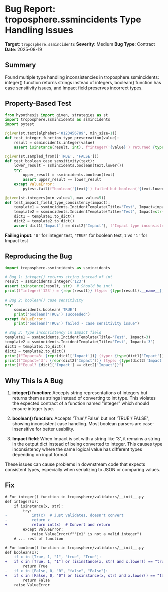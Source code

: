# Bug Report: troposphere.ssmincidents Type Handling Issues

**Target**: `troposphere.ssmincidents`
**Severity**: Medium
**Bug Type**: Contract
**Date**: 2025-08-19

## Summary

Found multiple type handling inconsistencies in troposphere.ssmincidents: integer() function returns strings instead of integers, boolean() function has case sensitivity issues, and Impact field preserves incorrect types.

## Property-Based Test

```python
from hypothesis import given, strategies as st
import troposphere.ssmincidents as ssmincidents
import pytest

@given(st.text(alphabet='0123456789', min_size=1))
def test_integer_function_type_preservation(value):
    result = ssmincidents.integer(value)
    assert isinstance(result, int), f"integer('{value}') returned {type(result).__name__} instead of int"

@given(st.sampled_from(['TRUE', 'FALSE']))  
def test_boolean_case_sensitivity(text):
    lower_result = ssmincidents.boolean(text.lower())
    try:
        upper_result = ssmincidents.boolean(text)
        assert upper_result == lower_result
    except ValueError:
        pytest.fail(f"boolean('{text}') failed but boolean('{text.lower()}') succeeded")

@given(st.integers(min_value=1, max_value=5))
def test_impact_field_type_consistency(impact):
    template1 = ssmincidents.IncidentTemplate(Title='Test', Impact=impact)
    template2 = ssmincidents.IncidentTemplate(Title='Test', Impact=str(impact))
    dict1 = template1.to_dict()
    dict2 = template2.to_dict()
    assert dict1['Impact'] == dict2['Impact'], f"Impact type inconsistency: {type(dict1['Impact'])} vs {type(dict2['Impact'])}"
```

**Failing input**: `'0'` for integer test, `'TRUE'` for boolean test, `1` vs `'1'` for Impact test

## Reproducing the Bug

```python
import troposphere.ssmincidents as ssmincidents

# Bug 1: integer() returns string instead of int
result = ssmincidents.integer('123')
assert isinstance(result, str)  # Should be int!
print(f"integer('123') = {repr(result)} (type: {type(result).__name__})")

# Bug 2: boolean() case sensitivity  
try:
    ssmincidents.boolean('TRUE')
    print("boolean('TRUE') succeeded")
except ValueError:
    print("boolean('TRUE') failed - case sensitivity issue")

# Bug 3: Type inconsistency in Impact field
template1 = ssmincidents.IncidentTemplate(Title='Test', Impact=3)
template2 = ssmincidents.IncidentTemplate(Title='Test', Impact='3')
dict1 = template1.to_dict()
dict2 = template2.to_dict()
print(f"Impact=3: {repr(dict1['Impact'])} (type: {type(dict1['Impact']).__name__})")
print(f"Impact='3': {repr(dict2['Impact'])} (type: {type(dict2['Impact']).__name__})")
print(f"Equal? {dict1['Impact'] == dict2['Impact']}")
```

## Why This Is A Bug

1. **integer() function**: Accepts string representations of integers but returns them as strings instead of converting to int type. This violates the expected contract of a function named "integer" which should ensure integer type.

2. **boolean() function**: Accepts 'True'/'False' but not 'TRUE'/'FALSE', showing inconsistent case handling. Most boolean parsers are case-insensitive for better usability.

3. **Impact field**: When Impact is set with a string like '3', it remains a string in the output dict instead of being converted to integer. This causes type inconsistency where the same logical value has different types depending on input format.

These issues can cause problems in downstream code that expects consistent types, especially when serializing to JSON or comparing values.

## Fix

```diff
# For integer() function in troposphere/validators/__init__.py
def integer(x):
    if isinstance(x, str):
        try:
-           int(x)  # Just validates, doesn't convert
-           return x
+           return int(x)  # Convert and return
        except ValueError:
            raise ValueError(f"'{x}' is not a valid integer")
    # ... rest of function

# For boolean() function in troposphere/validators/__init__.py  
def boolean(x):
-   if x in [True, 1, "1", "true", "True"]:
+   if x in [True, 1, "1"] or (isinstance(x, str) and x.lower() == "true"):
        return True
-   if x in [False, 0, "0", "false", "False"]:
+   if x in [False, 0, "0"] or (isinstance(x, str) and x.lower() == "false"):
        return False
    raise ValueError
```